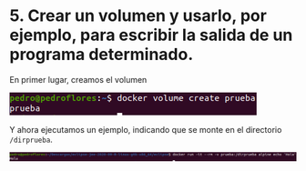 # 5. Crear un volumen y usarlo, por ejemplo, para escribir la salida de un programa determinado.

En primer lugar, creamos el volumen

![](./imgs/5.1.png)

Y ahora ejecutamos un ejemplo, indicando que se monte en el directorio `/dirprueba`.

![](./imgs/5.2.png)